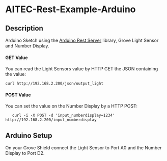 AITEC-Rest-Example-Arduino
==========================

Description
-----------

Arduino Sketch using the  [Arduino Rest Server](https://github.com/julioterra/Arduino_Rest_Server/wiki) library, Grove Light Sensor and Number Display.

#### GET Value
You can read the Light Sensors value by HTTP GET the JSON containing the value:
```
curl http://192.168.2.200/json/output_light
```
#### POST Value
You can set the value on the Number Display by a HTTP POST:
```
   curl -i -X POST -d 'input_numberdisplay=1234' http://192.168.2.200/input_numberdisplay
```
Arduino Setup
-------------
On your Grove Shield connect the Light Sensor to Port A0 and the Number Display to Port D2.

